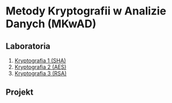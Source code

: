 # Metody Kryptografii w Analizie Danych (MKwAD)

## Laboratoria

1. [Kryptografia 1 (SHA)](Lab/Kryptografia_1.ipynb)
2. [Kryptografia 2 (AES)](Lab/Kryptografia_2.ipynb)
3. [Kryptografia 3 (RSA)](Lab/Kryptografia_3.ipynb)

## Projekt
